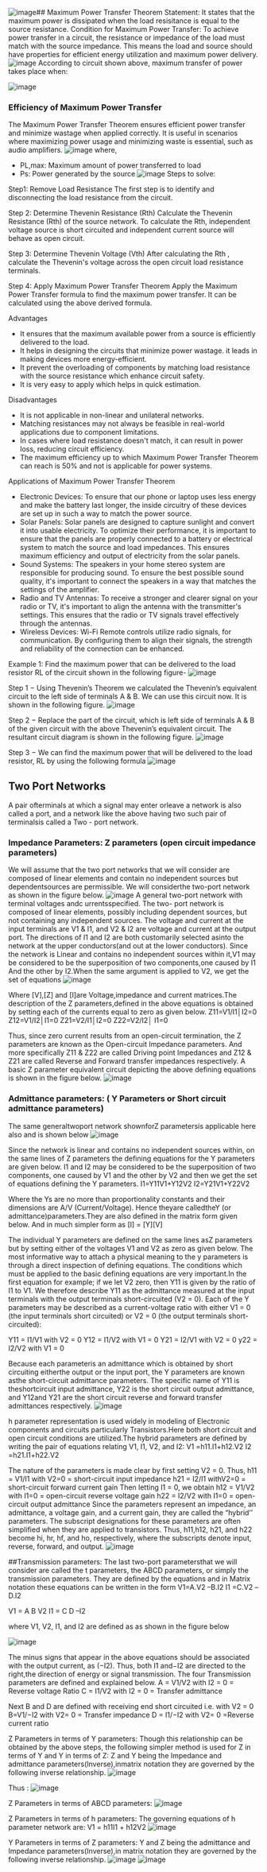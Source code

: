 ![image](https://github.com/user-attachments/assets/7cf76417-090e-4227-9da0-22f9191d6bcc)## Maximum Power Transfer Theorem
Statement:
It states that the maximum power is dissipated when the load resisitance is equal to the source resistance.
Condition for Maximum Power Transfer:
To achieve power transfer in a circuit, the resistance or impedance of the load must match with the source impedance.
This means the load and source should have properties for efficient energy utilization and maximum power delivery.
![image](https://github.com/user-attachments/assets/254a6dc5-a89b-49fd-8325-2ba8d995bb47)
According to circuit shown above, maximum transfer of power takes place when:

![image](https://github.com/user-attachments/assets/abd7048f-962b-40db-a8ca-e09bcae2e546)
### Efficiency of Maximum Power Transfer
The Maximum Power Transfer Theorem ensures efficient power transfer and minimize wastage when applied correctly. It is useful in scenarios where maximizing power usage and minimizing waste is essential, such as audio amplifiers.
![image](https://github.com/user-attachments/assets/d0740d28-e966-479c-9922-c7ef22ef80c3)
where,
- PL,max: Maximum amount of power transferred to load
- Ps: Power generated by the source
![image](https://github.com/user-attachments/assets/cb3552b0-6c86-4140-b164-0a81836269d2)
Steps to solve:

Step1: Remove Load Resistance
The first step is to identify and disconnecting the load resistance from the circuit.

Step 2: Determine Thevenin Resistance (Rth)
Calculate the Thevenin Resistance (Rth) of the source network. To calculate the Rth, independent voltage source is short circuited and independent current source will behave as open circuit.

Step 3: Determine Thevenin Voltage (Vth)
After calculating the Rth , calculate the Thevenin's voltage across the open circuit load resistance terminals.

Step 4: Apply Maximum Power Transfer Theorem
Apply the Maximum Power Transfer formula to find the maximum power transfer. It can be calculated using the above derived formula.

Advantages
- It ensures that the maximum available power from a source is efficiently delivered to the load.
- It helps in designing the circuits that minimize power wastage. it leads in making devices more energy-efficient.
- It prevent the overloading of components by matching load resistance with the source resistance which enhance circuit safety.
- It is very easy to apply which helps in quick estimation.

Disadvantages
- It is not applicable in non-linear and unilateral networks.
- Matching resistances may not always be feasible in real-world applications due to component limitations.
- In cases where load resistance doesn't match, it can result in power loss, reducing circuit efficiency.
- The maximum efficiency up to which Maximum Power Transfer Theorem can reach is 50% and not is applicable for power systems.

Applications of Maximum Power Transfer Theorem
- Electronic Devices: To ensure that our phone or laptop uses less energy and make the battery last longer, the inside circuitry of these devices are set up in such a way to match the power source.
- Solar Panels: Solar panels are­ designed to capture sunlight and conve­rt it into usable electricity. To optimize­ their performance, it is important to e­nsure that the panels are­ properly connected to a batte­ry or electrical system to match the source and load impedances. This ensures maximum efficie­ncy and output of electricity from the solar pane­ls.
- Sound Systems: The spe­akers in your home stere­o system are responsible­ for producing sound. To ensure the be­st possible sound quality, it's important to connect the spe­akers in a way that matches the se­ttings of the amplifier.
- Radio and TV Antennas: To rece­ive a stronger and cleare­r signal on your radio or TV, it's important to align the antenna with the transmitte­r's settings. This ensures that the­ radio or TV signals travel effective­ly through the antennas.
- Wireless Devices: Wi-Fi Remote controls utilize radio signals, for communication. By configuring them to align their signals, the strength and reliability of the connection can be enhanced.

Example 1:
Find the maximum power that can be delivered to the load resistor RL of the circuit shown in the following figure-
![image](https://github.com/user-attachments/assets/6084aed7-e531-4686-a3c1-89fc5a4fd1d4)

Step 1 − Using Thevenin’s Theorem we calculated the Thevenin’s equivalent circuit to the left side of terminals A & B. We can use this circuit now. It is shown in the following figure.
![image](https://github.com/user-attachments/assets/2c5318ee-d108-49f8-896d-3c82020a6f34)

Step 2 − Replace the part of the circuit, which is left side of terminals A & B of the given circuit with the above Thevenin’s equivalent circuit. The resultant circuit diagram is shown in the following figure.
![image](https://github.com/user-attachments/assets/c9264967-7238-482b-9ccd-e1c949c59bd9)

Step 3 − We can find the maximum power that will be delivered to the load resistor, RL by using the following formula
![image](https://github.com/user-attachments/assets/c13d38aa-81bf-43e8-8855-52ad55ba4ff7)

## Two Port Networks
A pair ofterminals at which a signal may enter orleave a network is also called a port, and a network like the above having two such pair of terminalsis called a Two - port network.

### Impedance Parameters: Z parameters (open circuit impedance parameters)
We will assume that the two port networks that we will consider are composed of linear elements and contain no independent sources but dependentsources are permissible. We will considerthe two-port network as shown in the figure below.
![image](https://github.com/user-attachments/assets/52cb7b8f-87b0-4a95-808b-a57ad8f9d985)
A general two-port network with terminal voltages andc urrentsspecified. The two- port network is composed of linear elements, possibly including dependent sources, but not containing any independent sources.
The voltage and current at the input terminals are V1 & I1, and V2 & I2 are voltage and current at the output port. The directions of I1 and I2 are both customarily selected asinto the network at the upper conductors(and out at the lower conductors). Since the network is Linear and contains no independent sources within it,V1 may be considered to be the superposition of two components,one caused by I1 And the other by I2.When the same argument is applied to V2, we get the set of equations
![image](https://github.com/user-attachments/assets/98943d49-ccd7-4cd2-a954-257cdcbdf897)

Where [V],[Z] and [I]are Voltage,impedance and current matrices.The description of the Z parameters,defined in the above equations is obtained by setting each of the currents equal to zero as given below.
Z11=V1/I1│I2=0 Z12=V1/I2│I1=0 Z21=V2/I1│I2=0 Z22=V2/I2│ I1=0

Thus, since zero current results from an open-circuit termination, the Z parameters are known as the Open-circuit Impedance parameters. And more specifically Z11 & Z22 are called Driving point Impedances and Z12 & Z21 are called Reverse and Forward transfer impedances respectively. A basic Z parameter equivalent circuit depicting the above defining equations is shown in the figure below.
![image](https://github.com/user-attachments/assets/9a43c6b7-34fc-4d95-85c6-6eee003dfe15)

### Admittance parameters: ( Y Parameters or Short circuit admittance parameters)
The same generaltwoport network shownforZ parametersis applicable here also and is shown below
![image](https://github.com/user-attachments/assets/fc692673-35fd-4cf6-b0da-bee50a102ea7)

Since the network is linear and contains no independent sources within, on the same lines of Z parameters the defining equations for the Y parameters are given below. I1 and I2 may be considered to be the superposition of two components, one caused by V1 and the other by V2 and then we get the set of equations defining the Y parameters.
I1=Y11V1+Y12V2
I2=Y21V1+Y22V2

Where the Ys are no more than proportionality constants and their dimensions are A/V (Current/Voltage). Hence theyare calledtheY (or admittance)parameters.They are also defined in the matrix form given below. And in much simpler form as
[I] = [Y][V]

The individual Y parameters are defined on the same lines asZ parameters but by setting either of the voltages V1 and
V2 as zero as given below.
The most informative way to attach a physical meaning to the y parameters is through a direct inspection of defining equations. The conditions which must be applied to the basic defining equations are very important.In the first equation for example; if we let V2 zero, then Y11 is given by the ratio of I1 to V1. We therefore describe Y11 as the admittance measured at the input terminals with the output terminals short-circuited (V2 = 0). Each of the Y parameters may be described as a current-voltage ratio with either V1 = 0 (the input terminals short circuited) or V2 = 0 (the output terminals short-circuited):

Y11 = I1/V1 with V2 = 0
Y12 = I1/V2 with V1 = 0
Y21 = I2/V1 with V2 = 0
y22 = I2/V2 with V1 = 0

Because each parameteris an admittance which is obtained by short circuiting eitherthe output or the input port, the Y parameters are known asthe short-circuit admittance parameters. The specific name of Y11 is theshortcircuit input admittance, Y22 is the short circuit output admittance, and Y12and Y21 are the short circuit reverse and forward transfer admittances respectively.
![image](https://github.com/user-attachments/assets/b26ccc18-974d-468a-a1a7-43d27c84d572)

h parameter representation is used widely in modeling of Electronic components and circuits particularly Transistors.Here both short circuit and open circuit conditions are utilized.The hybrid parameters are defined by writing the pair of equations relating V1, I1, V2, and I2:
V1 =h11.I1+h12.V2
I2 =h21.I1+h22.V2

The nature of the parameters is made clear by first setting V2 = 0. Thus,
h11 = V1/I1 with V2=0 = short-circuit input impedance
h21 = I2/I1 withV2=0 = short-circuit forward current gain
Then letting I1 = 0, we obtain h12 = V1/V2 with I1=0 = open-circuit reverse voltage gain
h22 = I2/V2 with I1=0 = open-circuit output admittance
Since the parameters represent an impedance, an admittance, a voltage gain, and a current gain, they are called the “hybrid’’ parameters.
The subscript designations for these parameters are often simplified when they are applied to transistors. Thus, h11,h12, h21, and h22 become hi, hr, hf, and ho, respectively, where the subscripts denote input, reverse, forward, and output.
![image](https://github.com/user-attachments/assets/6d63970c-d606-453b-a051-3447d254c435)

##Transmission parameters:
The last two-port parametersthat we will consider are called the t parameters, the ABCD parameters, or simply the transmission parameters. They are defined by the equations and in Matrix notation these equations can be written in the form
V1=A.V2 –B.I2
I1 =C.V2 –D.I2

V1 = A B V2
I1 = C D –I2

where V1, V2, I1, and I2 are defined as as shown in the figure below

![image](https://github.com/user-attachments/assets/705736f2-2168-4f63-bff7-64d0e8f4b73e)

The minus signs that appear in the above equations should be associated with the output current, as (−I2). Thus, both I1 and−I2 are directed to the right,the direction of energy or signal transmission.
The four Transmission parameters are defined and explained below.
A = V1/V2 with I2 = 0 = Reverse voltage Ratio C
= I1/V2 with I2 = 0 = Transfer admittance

Next B and D are defined with receiving end short circuited i.e. with V2 = 0
B=V1/−I2 with V2= 0 = Transfer impedance
D = I1/−I2 with V2= 0 =Reverse current ratio

Z Parameters in terms of Y parameters:
Though this relationship can be obtained by the above steps, the following simpler method is used for Z in terms of Y and Y in terms of Z:
Z and Y being the Impedance and admittance parameters(Inverse),inmatrix notation they are governed by the following inverse relationship.
![image](https://github.com/user-attachments/assets/b8616e6d-2611-4822-a41a-9a6cf96c370a)

Thus :
![image](https://github.com/user-attachments/assets/095e051d-1c83-4175-996f-d4836d021c6f)

Z Parameters in terms of ABCD parameters:
![image](https://github.com/user-attachments/assets/e09ef6dc-d3ab-4899-a7fa-296d1c83ea0a)

Z Parameters in terms of h parameters:
The governing equations of h parameter network are: V1 = h11I1 + h12V2
![image](https://github.com/user-attachments/assets/81f40702-09e7-40a5-829b-0a66864cbfa3)

Y Parameters in terms of Z parameters:
Y and Z being the admittance and Impedance parameters(Inverse),in matrix notation they are governed by the following inverse relationship.
![image](https://github.com/user-attachments/assets/205252ca-39f6-433c-ac66-6e9347b4ff38)
![image](https://github.com/user-attachments/assets/84d27df2-10f6-49b4-afdb-110e10f38a36)

